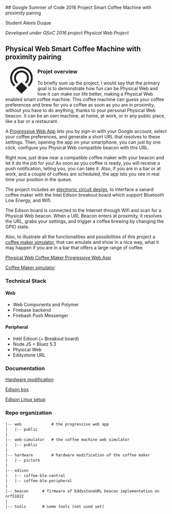 ## Google Summer of Code 2016
Project Smart Coffee Machine with proximity pairing

Student Alexis Duque

*Developed under GSoC 2016 project Physical Web Project*

Physical Web Smart Coffee Machine with proximity pairing
-----------

<img align="left" src="https://raw.githubusercontent.com/google/physical-web/master/documentation/images/logo/logo-black.png" hspace="15" width="70px" style="float: left">

### Projet overview

To briefly sum up the project, I would say that the primary goal is to demonstrate how fun can be Physical Web and how it can make our life better, making a Physical Web enabled smart coffee machine.
This coffee machine can guess your coffee preferences and brew for you a coffee as soon as you are in proximity, without you have to do anything, thanks to your personal Physical Web beacon.
It can be an own machine, at home, at work, or in any public place, like a bar or a restaurant.

A [Progressive Web App](https://physical-web-coffee.firebaseapp.com/) lets you by sign-in with your Google account, select your coffee preferences, and generate a short URL that resolves to these settings.
Then, opening the app on your smartphone, you can just by one click, configure you Physical Web compatible beacon with this URL.

Right now, just draw near a compatible coffee maker with your beacon and let it do the job for you!
As soon as you coffee is ready, you will receive a push notification, telling you, you can take it. Also, if you are in a bar or at work, and a couple of coffees are scheduled, the app lets you see in real time your position in the queue.

The project includes an [electronic circuit design](documentation/hardware.md), to interface a sanard coffee maker with the Intel Edison breakout board which support Bluetooth Low Energy, and Wifi.

The Edison board is connected to the Internet through Wifi and scan for a Physical Web beacon. When a URL Beacon enters at proximity, it resolves the URL, grabs your settings, and trigger a coffee brewing by changing the GPIO state.

Also, to illustrate all the functionalities and possibilities of this project a [coffee maker simulator](https://physical-web-coffee-simulator.firebaseapp.com/), that can emulate and show in a nice way, what it may happen if you are in a bar that offers a large range of coffee.

[Physical Web Coffee Maker Progressive Web App](https://physical-web-coffee.firebaseapp.com/)

[Coffee Maker simulator](https://physical-web-coffee-simulator.firebaseapp.com/)

### Technical Stack
#### Web
- Web Components and Polymer
- Firebase backend
- Firebash Push Messenger

#### Peripheral
- Intel Edison (+ Breakout board)
- Node JS + Bluez 5.3
- Physical Web
- Eddystone URL

### Documentation

[Hardware modification](documentation/hardware.md)

[Edison box](documentation/casing.md)

[Edison Linux setup](edison/coffee-ble-central/README.md)

### Repo organization

```
|-- web             # the progressive web app
|   |-- public
|   
|-- web-simulator   # the coffee machine web simulator
|   |-- public
|   
|-- hardware        # hardware modification of the coffee maker
|   |-- picture
|   
|-- edison
|   |-- coffee-ble-central
|   |-- coffee-ble-peripheral
|   
|-- beacon      # firmware of EddystoneURL beacon implementation on nrf51822
|   
|-- tools       # some tools (not used yet)
```
